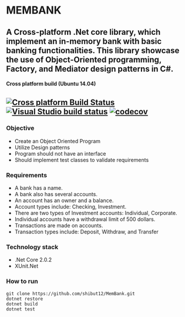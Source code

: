 # MEMBANK
A Cross-platform .Net core library, which implement an in-memory bank with basic banking functionalities. This library showcase the use of Object-Oriented programming, Factory, and Mediator design patterns in C#.
---
#### Cross platform build (Ubuntu 14.04)
[![Cross platform Build Status](https://travis-ci.org/shibut12/MemBank.svg?branch=master)](https://travis-ci.org/shibut12/MemBank) [![Visual Studio build status](https://ci.appveyor.com/api/projects/status/vr33idjftiw3fa46/branch/master)](https://ci.appveyor.com/project/shibut12/membank/branch/master) [![codecov](https://codecov.io/gh/shibut12/MemBank/branch/master/graph/badge.svg)](https://codecov.io/gh/shibut12/MemBank)
---
### Objective
* Create an Object Oriented Program
* Utilize Design patterns
* Program should not have an interface
* Should implement test classes to validate requirements

### Requirements
* A bank has a name.
* A bank also has several accounts.
* An account has an owner and a balance.
* Account types include: Checking, Investment.
* There are two types of Investment accounts: Individual, Corporate.
* Individual accounts have a withdrawal limit of 500 dollars.
* Transactions are made on accounts.
* Transaction types include: Deposit, Withdraw, and Transfer

### Technology stack
* .Net Core 2.0.2
* XUnit.Net

### How to run
```shell
git clone https://github.com/shibut12/MemBank.git
dotnet restore
dotnet build
dotnet test
```
